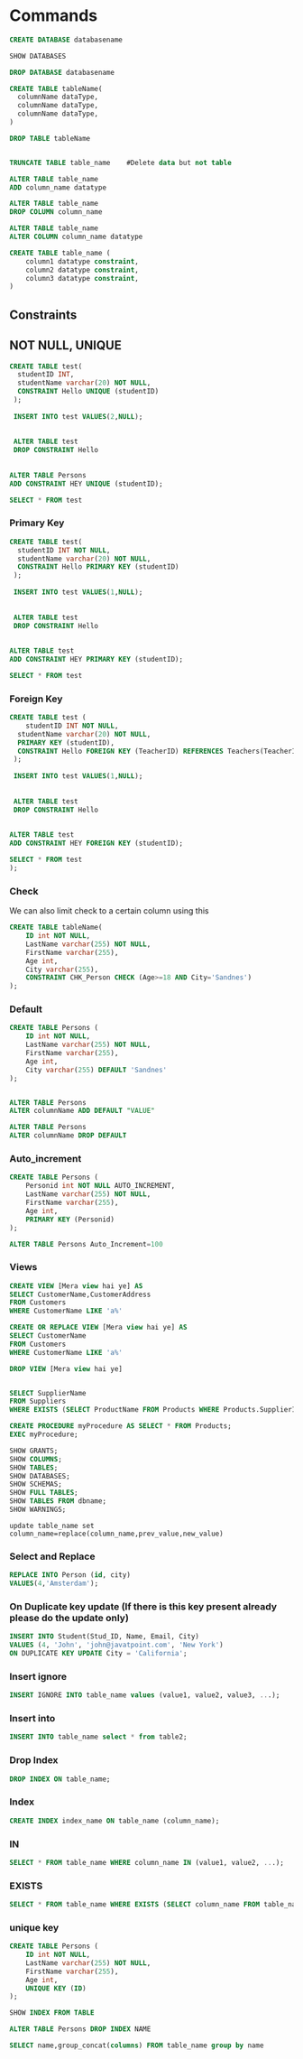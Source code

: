 # Commands

```SQL
CREATE DATABASE databasename

SHOW DATABASES

DROP DATABASE databasename

CREATE TABLE tableName(
  columnName dataType,
  columnName dataType,
  columnName dataType,
)

DROP TABLE tableName


TRUNCATE TABLE table_name    #Delete data but not table

ALTER TABLE table_name
ADD column_name datatype

ALTER TABLE table_name
DROP COLUMN column_name

ALTER TABLE table_name
ALTER COLUMN column_name datatype

CREATE TABLE table_name (
    column1 datatype constraint,
    column2 datatype constraint,
    column3 datatype constraint,
)
```

## Constraints



## NOT NULL, UNIQUE

```sql
CREATE TABLE test(
  studentID INT,
  studentName varchar(20) NOT NULL,
  CONSTRAINT Hello UNIQUE (studentID)
 );
 
 INSERT INTO test VALUES(2,NULL);
 
  
 ALTER TABLE test
 DROP CONSTRAINT Hello
 
 
ALTER TABLE Persons
ADD CONSTRAINT HEY UNIQUE (studentID); 

SELECT * FROM test
```

### Primary Key

```sql
CREATE TABLE test(
  studentID INT NOT NULL,
  studentName varchar(20) NOT NULL,
  CONSTRAINT Hello PRIMARY KEY (studentID)
 );
 
 INSERT INTO test VALUES(1,NULL);
 
  
 ALTER TABLE test
 DROP CONSTRAINT Hello
 
 
ALTER TABLE test
ADD CONSTRAINT HEY PRIMARY KEY (studentID); 

SELECT * FROM test 
```

### Foreign Key

```sql
CREATE TABLE test (
    studentID INT NOT NULL,
  studentName varchar(20) NOT NULL,
  PRIMARY KEY (studentID),
  CONSTRAINT Hello FOREIGN KEY (TeacherID) REFERENCES Teachers(TeacherID)
 );
 
 INSERT INTO test VALUES(1,NULL);
 
  
 ALTER TABLE test
 DROP CONSTRAINT Hello
 
 
ALTER TABLE test
ADD CONSTRAINT HEY FOREIGN KEY (studentID); 

SELECT * FROM test 
);
```

### Check

We can also limit check to a certain column using this

```sql
CREATE TABLE tableName(
    ID int NOT NULL,
    LastName varchar(255) NOT NULL,
    FirstName varchar(255),
    Age int,
    City varchar(255),
    CONSTRAINT CHK_Person CHECK (Age>=18 AND City='Sandnes')
); 
```

### Default

```sql
CREATE TABLE Persons (
    ID int NOT NULL,
    LastName varchar(255) NOT NULL,
    FirstName varchar(255),
    Age int,
    City varchar(255) DEFAULT 'Sandnes'
); 


ALTER TABLE Persons
ALTER columnName ADD DEFAULT "VALUE"

ALTER TABLE Persons
ALTER columnName DROP DEFAULT
```

### Auto_increment

```sql
CREATE TABLE Persons (
    Personid int NOT NULL AUTO_INCREMENT,
    LastName varchar(255) NOT NULL,
    FirstName varchar(255),
    Age int,
    PRIMARY KEY (Personid)
); 

ALTER TABLE Persons Auto_Increment=100
```

### Views

```sql
CREATE VIEW [Mera view hai ye] AS
SELECT CustomerName,CustomerAddress
FROM Customers
WHERE CustomerName LIKE 'a%'

CREATE OR REPLACE VIEW [Mera view hai ye] AS
SELECT CustomerName
FROM Customers
WHERE CustomerName LIKE 'a%'

DROP VIEW [Mera view hai ye]
```

```sql

SELECT SupplierName
FROM Suppliers
WHERE EXISTS (SELECT ProductName FROM Products WHERE Products.SupplierID = Suppliers.supplierID AND Price = 22); 
```

```sql
CREATE PROCEDURE myProcedure AS SELECT * FROM Products;
EXEC myProcedure;
```


```sql
SHOW GRANTS;
SHOW COLUMNS;
SHOW TABLES;
SHOW DATABASES;
SHOW SCHEMAS;
SHOW FULL TABLES;
SHOW TABLES FROM dbname;
SHOW WARNINGS;
```

```
update table_name set column_name=replace(column_name,prev_value,new_value)
```

### Select and Replace


```sql
REPLACE INTO Person (id, city)  
VALUES(4,'Amsterdam');  
```

### On Duplicate key update (If there is this key present already please do the update only)

```sql
INSERT INTO Student(Stud_ID, Name, Email, City)   
VALUES (4, 'John', 'john@javatpoint.com', 'New York')  
ON DUPLICATE KEY UPDATE City = 'California';  
```

### Insert ignore

```sql
INSERT IGNORE INTO table_name values (value1, value2, value3, ...);
```

### Insert into

```sql
INSERT INTO table_name select * from table2;
```

### Drop Index

```sql
DROP INDEX ON table_name;
```

### Index

```sql
CREATE INDEX index_name ON table_name (column_name);
```

### IN 

```sql
SELECT * FROM table_name WHERE column_name IN (value1, value2, ...);
```

### EXISTS

```sql
SELECT * FROM table_name WHERE EXISTS (SELECT column_name FROM table_name WHERE condition);
```

### unique key

```sql
CREATE TABLE Persons (
    ID int NOT NULL,
    LastName varchar(255) NOT NULL,
    FirstName varchar(255),
    Age int,
    UNIQUE KEY (ID)
); 
```

```sql
SHOW INDEX FROM TABLE
```

```sql
ALTER TABLE Persons DROP INDEX NAME
```

```sql
SELECT name,group_concat(columns) FROM table_name group by name
```

